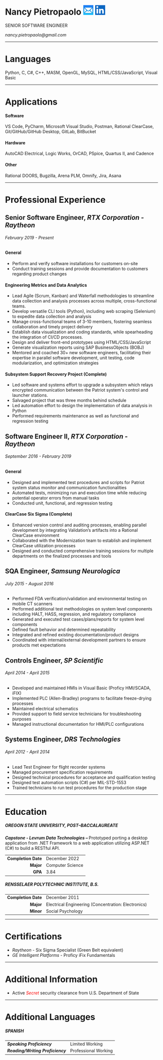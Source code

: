 # Nancy Pietropaolo [![EMail](./assets/images/email_icon.png)](mailto:nancy.pietropaolo@gmail.com) [![LinkedIn](./assets/images/linkedin_icon.png)](https://www.linkedin.com/in/nancy-pietropaolo-a5a3bb47/)
<p id="current-title">SENIOR SOFTWARE ENGINEER</p>
<p id="email"><em>nancy.pietropaolo@gmail.com</em></p>

<hr id="first-hr">

# Languages
<p class="plaintext">Python, C, C#, C++, MASM, OpenGL, MySQL, HTML/CSS/JavaScript, Visual Basic</p>

---
# Applications
#### Software
<p class="plaintext">VS Code, PyCharm, Microsoft Visual Studio, Postman, Rational ClearCase, Git/GitHub/GitHub Desktop, GitLab, BitBucket</p>

#### Hardware
<p class="plaintext">AutoCAD Electrical, Logic Works, OrCAD, PSpice, Quartus II, and Cadence</p>

#### Other
<p class="plaintext">Rational DOORS, Bugzilla, Arena PLM, Omnify, Jira, Asana</p>

---
# Professional Experience

## Senior Software Engineer, *RTX Corporation - Raytheon*
###### February 2019 - Present
#### General			
-	Perform and verify software installations for customers on-site
-	Conduct training sessions and provide documentation to customers regarding product changes

#### Engineering Metrics and Data Analytics
-	Lead Agile (Scrum, Kanban) and Waterfall methodologies to streamline data collection and analysis processes across multiple, cross-functional teams.
-   Develop versatile CLI tools (Python), including web scraping (Selenium) to expedite data collection and analysis
-	Manage cross-functional teams of 3-10 members, fostering seamless collaboration
and timely project delivery
-	Establish data visualization and coding standards, while spearheading the integration of CI/CD processes.
-	Design and deliver front-end prototypes using HTML/CSS/JavaScript
-	Generate visualization reports using SAP BusinessObjects (BOBJ)
-   Mentored and coached 30+ new software engineers, facilitating their expertise in parallel software development, unit testing, code modularization, and optimization strategies

#### Subsystem Support Recovery Project (Complete)
-   Led software and systems effort to upgrade a subsystem which relays encrypted communication between the Patriot system's control and launcher stations.
-	Salvaged project that was three months behind schedule
-	Led automation effort to design the implementation of data analysis in Python 
-	Performed requirements maintenance as well as functional and regression testing

## Software Engineer II, *RTX Corporation - Raytheon*
###### September 2016 - February 2019
#### General
-	Designed and implemented test procedures and scripts for Patriot system status monitor and communication functionalities
-	Automated tests, minimizing run and execution time while reducing potential operator errors from manual tasks
-	Conducted unit, functional, and regression testing

#### ClearCase Six Sigma (Complete)
-	Enhanced version control and auditing processes, enabling parallel development by integrating Validation’s artifacts into a Rational ClearCase environment
-	Collaborated with the Modernization team to establish and implement ClearCase utilization processes
-	Designed and conducted comprehensive training sessions for multiple departments on the finalized processes and tools


## SQA Engineer, *Samsung Neurologica*
###### July 2015 - August 2016
-   Performed FDA verification/validation and environmental testing on mobile CT scanners
-   Performed additional test methodologies on system level components including HALT, HASS, regression, and regulatory compliance
-   Generated and executed test cases/plans/reports for system level components
-   Defined fault behavior and determined repeatability
-   Integrated and refined existing documentation/product designs
-   Coordinated with internal/external development partners to ensure products met expectations

## Controls Engineer, *SP Scientific*
###### April 2014 - April 2015
-   Developed and maintained HMIs in Visual Basic (Proficy HMI/SCADA, iFIX)
-   Implemented PLC (Allen-Bradley) programs to facilitate freeze-drying processes
-   Maintained electrical schematics
-   Provided support to field service technicians for troubleshooting purposes
-   Managed instructional documentation for HMI/PLC configurations

## Systems Engineer, *DRS Technologies*
###### April 2012 - April 2014
-	Lead Test Engineer for flight recorder systems
-	Managed procurement specification requirements 
-	Designed technical procedures for acceptance and qualification testing
-	Designed test automation scripts (C#) per MIL-STD-1553
-	Trained technicians to run test procedures for the production stage

---
# Education

##### OREGON STATE UNIVERSITY, POST–BACCALAUREATE
<p class="capstone"><strong><em>Capstone - Levrum Data Technologies – </em></strong>Prototyped porting a desktop application from .NET Framework to a web application utilizing ASP.NET (C#) to build a RESTful API.</p>

|                     |                     |
|--------------------:|:--------------------|
| **Completion Date** | December 2022       |
| **Major**           | Computer Science    |
| **GPA**             | 3.84                |


##### RENSSELAER POLYTECHNIC INSTITUTE, B.S.

|                      |                                                     |
|---------------------:|:----------------------------------------------------|
| **Completion Date**  | December 2011                                       |
| **Major**            | Electrical Engineering (Concentration: Electronics) |
| **Minor**            | Social Psychology                                   |

---
# Certifications
- *Raytheon -* Six Sigma Specialist (Green Belt equivalent)
- *GE Intelligent Platforms -* Proficy iFix Fundamentals

---
# Additional Information
- Active *<font color="red">Secret</font>* security clearance from U.S. Department of State

---
# Additional Languages

##### SPANISH

|                                   |                      |
|:----------------------------------|:---------------------|
| ***Speaking Proficiency***        | Limited Working      |
| ***Reading/Writing Proficiency*** | Professional Working |
